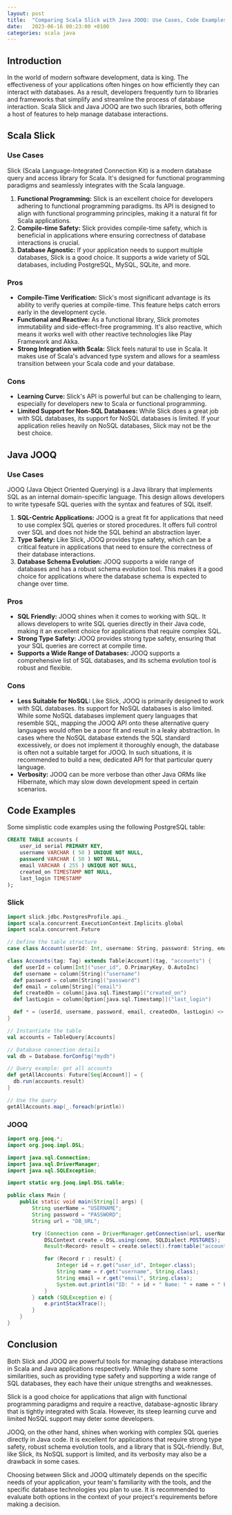 ```yaml
---
layout: post
title:  "Comparing Scala Slick with Java JOOQ: Use Cases, Code Examples, Pros and Cons"
date:   2023-06-16 00:23:00 +0100
categories: scala java
---
```


## Introduction

In the world of modern software development, data is king. The effectiveness of your applications often hinges on how efficiently they can interact with databases. As a result, developers frequently turn to libraries and frameworks that simplify and streamline the process of database interaction. Scala Slick and Java JOOQ are two such libraries, both offering a host of features to help manage database interactions.

## Scala Slick

### Use Cases

Slick (Scala Language-Integrated Connection Kit) is a modern database query and access library for Scala. It's designed for functional programming paradigms and seamlessly integrates with the Scala language.

1. **Functional Programming:** Slick is an excellent choice for developers adhering to functional programming paradigms. Its API is designed to align with functional programming principles, making it a natural fit for Scala applications.
2. **Compile-time Safety:** Slick provides compile-time safety, which is beneficial in applications where ensuring correctness of database interactions is crucial.
3. **Database Agnostic:** If your application needs to support multiple databases, Slick is a good choice. It supports a wide variety of SQL databases, including PostgreSQL, MySQL, SQLite, and more.

### Pros

* **Compile-Time Verification:** Slick's most significant advantage is its ability to verify queries at compile-time. This feature helps catch errors early in the development cycle.
* **Functional and Reactive:** As a functional library, Slick promotes immutability and side-effect-free programming. It's also reactive, which means it works well with other reactive technologies like Play Framework and Akka.
* **Strong Integration with Scala:** Slick feels natural to use in Scala. It makes use of Scala's advanced type system and allows for a seamless transition between your Scala code and your database.

### Cons

* **Learning Curve:** Slick's API is powerful but can be challenging to learn, especially for developers new to Scala or functional programming.
* **Limited Support for Non-SQL Databases:** While Slick does a great job with SQL databases, its support for NoSQL databases is limited. If your application relies heavily on NoSQL databases, Slick may not be the best choice.

## Java JOOQ

### Use Cases

JOOQ (Java Object Oriented Querying) is a Java library that implements SQL as an internal domain-specific language. This design allows developers to write typesafe SQL queries with the syntax and features of SQL itself.

1. **SQL-Centric Applications:** JOOQ is a great fit for applications that need to use complex SQL queries or stored procedures. It offers full control over SQL and does not hide the SQL behind an abstraction layer.
2. **Type Safety:** Like Slick, JOOQ provides type safety, which can be a critical feature in applications that need to ensure the correctness of their database interactions.
3. **Database Schema Evolution:** JOOQ supports a wide range of databases and has a robust schema evolution tool. This makes it a good choice for applications where the database schema is expected to change over time.

### Pros

* **SQL Friendly:** JOOQ shines when it comes to working with SQL. It allows developers to write SQL queries directly in their Java code, making it an excellent choice for applications that require complex SQL.
* **Strong Type Safety:** JOOQ provides strong type safety, ensuring that your SQL queries are correct at compile time.
* **Supports a Wide Range of Databases:** JOOQ supports a comprehensive list of SQL databases, and its schema evolution tool is robust and flexible.

### Cons

* **Less Suitable for NoSQL:** Like Slick, JOOQ is primarily designed to work with SQL databases. Its support for NoSQL databases is also limited. While some NoSQL databases implement query languages that resemble SQL, mapping the JOOQ API onto these alternative query languages would often be a poor fit and result in a leaky abstraction. In cases where the NoSQL database extends the SQL standard excessively, or does not implement it thoroughly enough, the database is often not a suitable target for JOOQ. In such situations, it is recommended to build a new, dedicated API for that particular query language.
* **Verbosity:** JOOQ can be more verbose than other Java ORMs like Hibernate, which may slow down development speed in certain scenarios.

## Code Examples

Some simplistic code examples using the following PostgreSQL table:

```sql
CREATE TABLE accounts (
    user_id serial PRIMARY KEY,
    username VARCHAR ( 50 ) UNIQUE NOT NULL,
    password VARCHAR ( 50 ) NOT NULL,
    email VARCHAR ( 255 ) UNIQUE NOT NULL,
    created_on TIMESTAMP NOT NULL,
    last_login TIMESTAMP 
);
```

### Slick

```scala
import slick.jdbc.PostgresProfile.api._
import scala.concurrent.ExecutionContext.Implicits.global
import scala.concurrent.Future

// Define the table structure
case class Account(userId: Int, username: String, password: String, email: String, createdOn: java.sql.Timestamp, lastLogin: Option[java.sql.Timestamp])

class Accounts(tag: Tag) extends Table[Account](tag, "accounts") {
  def userId = column[Int]("user_id", O.PrimaryKey, O.AutoInc)
  def username = column[String]("username")
  def password = column[String]("password")
  def email = column[String]("email")
  def createdOn = column[java.sql.Timestamp]("created_on")
  def lastLogin = column[Option[java.sql.Timestamp]]("last_login")

  def * = (userId, username, password, email, createdOn, lastLogin) <> (Account.tupled, Account.unapply)
}

// Instantiate the table
val accounts = TableQuery[Accounts]

// Database connection details
val db = Database.forConfig("mydb")

// Query example: get all accounts
def getAllAccounts: Future[Seq[Account]] = {
  db.run(accounts.result)
}

// Use the query
getAllAccounts.map(_.foreach(println))
```

### JOOQ

```java
import org.jooq.*;
import org.jooq.impl.DSL;

import java.sql.Connection;
import java.sql.DriverManager;
import java.sql.SQLException;

import static org.jooq.impl.DSL.table;

public class Main {
    public static void main(String[] args) {
        String userName = "USERNAME";
        String password = "PASSWORD";
        String url = "DB_URL";

        try (Connection conn = DriverManager.getConnection(url, userName, password)) {
            DSLContext create = DSL.using(conn, SQLDialect.POSTGRES);
            Result<Record> result = create.select().from(table("accounts")).fetch();

            for (Record r : result) {
                Integer id = r.get("user_id", Integer.class);
                String name = r.get("username", String.class);
                String email = r.get("email", String.class);
                System.out.println("ID: " + id + " Name: " + name + " Email: " + email);
            }
        } catch (SQLException e) {
            e.printStackTrace();
        }
    }
}

```

## Conclusion

Both Slick and JOOQ are powerful tools for managing database interactions in Scala and Java applications respectively. While they share some similarities, such as providing type safety and supporting a wide range of SQL databases, they each have their unique strengths and weaknesses.

Slick is a good choice for applications that align with functional programming paradigms and require a reactive, database-agnostic library that is tightly integrated with Scala. However, its steep learning curve and limited NoSQL support may deter some developers.

JOOQ, on the other hand, shines when working with complex SQL queries directly in Java code. It is excellent for applications that require strong type safety, robust schema evolution tools, and a library that is SQL-friendly. But, like Slick, its NoSQL support is limited, and its verbosity may also be a drawback in some cases.

Choosing between Slick and JOOQ ultimately depends on the specific needs of your application, your team's familiarity with the tools, and the specific database technologies you plan to use. It is recommended to evaluate both options in the context of your project's requirements before making a decision.
